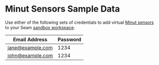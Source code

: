 # Minut Sensors Sample Data

Use either of the following sets of credentials to add virtual [Minut sensors](../minut-sensors.md) to your Seam [sandbox workspace](../../core-concepts/workspaces/#sandbox-workspaces):

| Email Address    | Password |
| ---------------- | -------- |
| jane@example.com | 1234     |
| john@example.com | 1234     |
